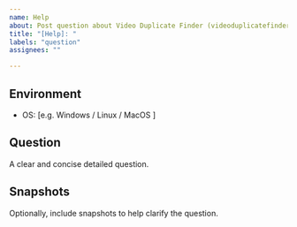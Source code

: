 ```yaml
---
name: Help
about: Post question about Video Duplicate Finder (videoduplicatefinder)
title: "[Help]: "
labels: "question"
assignees: ""

---
```


## Environment
 - OS: [e.g. Windows / Linux / MacOS ]


## Question
A clear and concise detailed question.


## Snapshots
Optionally, include snapshots to help clarify the question.